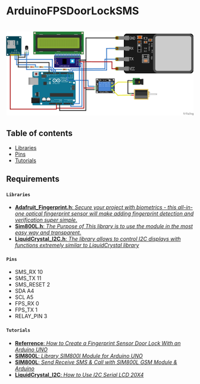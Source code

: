 # ArduinoFPSDoorLockSMS
  
# ![ArduinoFPSDoorLockSMS](AFPSDLSMS.png)
  
## Table of contents
  
* [Libraries](#Libraries)
* [Pins](#Pins)
* [Tutorials](#Tutorials)
  
## Requirements
  
#### `Libraries`
  
* [**Adafruit_Fingerprint.h**: _Secure your project with biometrics - this all-in-one optical fingerprint sensor will make adding fingerprint detection and verification super simple._](https://github.com/adafruit/Adafruit-Fingerprint-Sensor-Library)
* [**Sim800L.h**: _The Purpose of This library is to use the module in the most easy way and transparent._](https://github.com/VittorioEsposito/Sim800L-Arduino-Library-revised)
* [**LiquidCrystal_I2C.h**: _The library allows to control I2C displays with functions extremely similar to LiquidCrystal library_](https://github.com/fdebrabander/Arduino-LiquidCrystal-I2C-library)
  
#### `Pins`
  
* SMS_RX 			10  
* SMS_TX 			11  
* SMS_RESET 		2  
* SDA				A4  
* SCL				A5  
* FPS_RX			0  
* FPS_TX			1  
* RELAY_PIN			3  
 
#### `Tutorials`
  
* [**Referrence**: _How to Create a Fingerprint Sensor Door Lock With an Arduino UNO_](https://maker.pro/arduino/projects/how-to-create-a-fingerprint-reading-door-lock-system-with-an-arduino-uno)  
* [**SIM800L**: _Library SIM800l Module for Arduino UNO_](https://github.com/cristiansteib/Sim800l)  
* [**SIM800L**: _Send Receive SMS & Call with SIM800L GSM Module & Arduino_](https://lastminuteengineers.com/sim800l-gsm-module-arduino-tutorial/)  
* [**LiquidCrystal_I2C**: _How to Use I2C Serial LCD 20X4_](https://www.instructables.com/id/How-to-Use-I2C-Serial-LCD-20X4-Yellow-Backlight/)  
